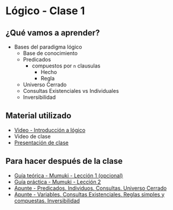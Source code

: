# Lógico - Clase 1

## ¿Qué vamos a aprender?

* Bases del paradigma lógico
  * Base de conocimiento
  * Predicados
    * compuestos por `n` clausulas
      * Hecho
      * Regla
  * Universo Cerrado
  * Consultas Existenciales vs Individuales
  * Inversibilidad

## Material utilizado

* [Video - Introducción a lógico](https://www.youtube.com/watch?v=4M-lzIOhVbI)
* Video de clase
* [Presentación de clase](https://docs.google.com/presentation/d/1dd4obXeEN2_dOmTeXOap3F1PXUILaNCEPfEoS071cDU)

## Para hacer después de la clase

* [Guía teórica - Mumuki - Lección 1 (opcional)](https://mumuki.io/pdep-utn/lessons/699-programacion-logica-hechos-y-reglas)
* [Guía práctica - Mumuki - Lección 2](https://mumuki.io/pdep-utn/lessons/700-programacion-logica-practica-hechos-y-reglas)
* [Apunte - Predicados. Individuos. Consultas. Universo Cerrado](https://docs.google.com/document/d/1fTYHcILOkEsfTW5DOcghDSau3pQ6Q2AXlM0iwkB5L4E/edit?usp=sharing)
* [Apunte - Variables. Consultas Existenciales. Reglas simples y compuestas. Inversibilidad](https://docs.google.com/document/d/1YDsnBkCOz3bXR3dwvyMcSV9Ui0ATP5fojDwvmu6Rqss/edit?usp=sharing)
